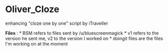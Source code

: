 # Oliver_Cloze
enhancing "cloze one by one" script by iTraveller


**Files** :
    * BSM refers to files sent by /u/bluescreenmagick
        * v1 refers to the version he sent me, v2 to the version I worked on
    * doingit files are the files I'm working on at the moment

